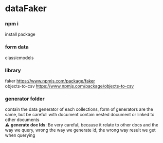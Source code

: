 # dataFaker

### npm i 
install package 
### form data
classicmodels
### library
faker https://www.npmjs.com/package/faker <br />
objects-to-csv https://www.npmjs.com/package/objects-to-csv
### generator folder 
contain the data generator of each collections, form of generators are the same, but be carefull with document contain nested document or linked to other documents <br />
:warning: **generate doc Ids**: Be very careful, because it relate to other docs and the way we query, wrong the way we generate id, the wrong way result we get when querying 
